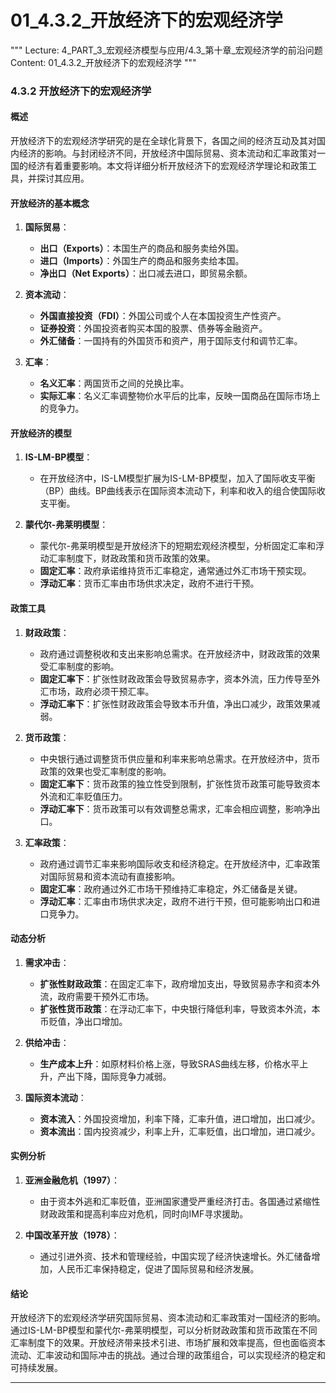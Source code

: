 # 01_4.3.2_开放经济下的宏观经济学

"""
Lecture: 4_PART_3_宏观经济模型与应用/4.3_第十章_宏观经济学的前沿问题
Content: 01_4.3.2_开放经济下的宏观经济学
"""

### 4.3.2 开放经济下的宏观经济学

#### 概述

开放经济下的宏观经济学研究的是在全球化背景下，各国之间的经济互动及其对国内经济的影响。与封闭经济不同，开放经济中国际贸易、资本流动和汇率政策对一国的经济有着重要影响。本文将详细分析开放经济下的宏观经济学理论和政策工具，并探讨其应用。

#### 开放经济的基本概念

1. **国际贸易**：
   - **出口（Exports）**：本国生产的商品和服务卖给外国。
   - **进口（Imports）**：外国生产的商品和服务卖给本国。
   - **净出口（Net Exports）**：出口减去进口，即贸易余额。

2. **资本流动**：
   - **外国直接投资（FDI）**：外国公司或个人在本国投资生产性资产。
   - **证券投资**：外国投资者购买本国的股票、债券等金融资产。
   - **外汇储备**：一国持有的外国货币和资产，用于国际支付和调节汇率。

3. **汇率**：
   - **名义汇率**：两国货币之间的兑换比率。
   - **实际汇率**：名义汇率调整物价水平后的比率，反映一国商品在国际市场上的竞争力。

#### 开放经济的模型

1. **IS-LM-BP模型**：
   - 在开放经济中，IS-LM模型扩展为IS-LM-BP模型，加入了国际收支平衡（BP）曲线。BP曲线表示在国际资本流动下，利率和收入的组合使国际收支平衡。

2. **蒙代尔-弗莱明模型**：
   - 蒙代尔-弗莱明模型是开放经济下的短期宏观经济模型，分析固定汇率和浮动汇率制度下，财政政策和货币政策的效果。
   - **固定汇率**：政府承诺维持货币汇率稳定，通常通过外汇市场干预实现。
   - **浮动汇率**：货币汇率由市场供求决定，政府不进行干预。

#### 政策工具

1. **财政政策**：
   - 政府通过调整税收和支出来影响总需求。在开放经济中，财政政策的效果受汇率制度的影响。
   - **固定汇率下**：扩张性财政政策会导致贸易赤字，资本外流，压力传导至外汇市场，政府必须干预汇率。
   - **浮动汇率下**：扩张性财政政策会导致本币升值，净出口减少，政策效果减弱。

2. **货币政策**：
   - 中央银行通过调整货币供应量和利率来影响总需求。在开放经济中，货币政策的效果也受汇率制度的影响。
   - **固定汇率下**：货币政策的独立性受到限制，扩张性货币政策可能导致资本外流和汇率贬值压力。
   - **浮动汇率下**：货币政策可以有效调整总需求，汇率会相应调整，影响净出口。

3. **汇率政策**：
   - 政府通过调节汇率来影响国际收支和经济稳定。在开放经济中，汇率政策对国际贸易和资本流动有直接影响。
   - **固定汇率**：政府通过外汇市场干预维持汇率稳定，外汇储备是关键。
   - **浮动汇率**：汇率由市场供求决定，政府不进行干预，但可能影响出口和进口竞争力。

#### 动态分析

1. **需求冲击**：
   - **扩张性财政政策**：在固定汇率下，政府增加支出，导致贸易赤字和资本外流，政府需要干预外汇市场。
   - **扩张性货币政策**：在浮动汇率下，中央银行降低利率，导致资本外流，本币贬值，净出口增加。

2. **供给冲击**：
   - **生产成本上升**：如原材料价格上涨，导致SRAS曲线左移，价格水平上升，产出下降，国际竞争力减弱。

3. **国际资本流动**：
   - **资本流入**：外国投资增加，利率下降，汇率升值，进口增加，出口减少。
   - **资本流出**：国内投资减少，利率上升，汇率贬值，出口增加，进口减少。

#### 实例分析

1. **亚洲金融危机（1997）**：
   - 由于资本外逃和汇率贬值，亚洲国家遭受严重经济打击。各国通过紧缩性财政政策和提高利率应对危机，同时向IMF寻求援助。

2. **中国改革开放（1978）**：
   - 通过引进外资、技术和管理经验，中国实现了经济快速增长。外汇储备增加，人民币汇率保持稳定，促进了国际贸易和经济发展。

#### 结论

开放经济下的宏观经济学研究国际贸易、资本流动和汇率政策对一国经济的影响。通过IS-LM-BP模型和蒙代尔-弗莱明模型，可以分析财政政策和货币政策在不同汇率制度下的效果。开放经济带来技术引进、市场扩展和效率提高，但也面临资本流动、汇率波动和国际冲击的挑战。通过合理的政策组合，可以实现经济的稳定和可持续发展。

---